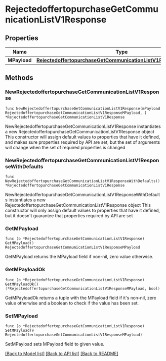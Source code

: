 # RejectedoffertopurchaseGetCommunicationListV1Response

## Properties

Name | Type | Description | Notes
------------ | ------------- | ------------- | -------------
**MPayload** | [**RejectedoffertopurchaseGetCommunicationListV1ResponseMPayload**](RejectedoffertopurchaseGetCommunicationListV1ResponseMPayload.md) |  | 

## Methods

### NewRejectedoffertopurchaseGetCommunicationListV1Response

`func NewRejectedoffertopurchaseGetCommunicationListV1Response(mPayload RejectedoffertopurchaseGetCommunicationListV1ResponseMPayload, ) *RejectedoffertopurchaseGetCommunicationListV1Response`

NewRejectedoffertopurchaseGetCommunicationListV1Response instantiates a new RejectedoffertopurchaseGetCommunicationListV1Response object
This constructor will assign default values to properties that have it defined,
and makes sure properties required by API are set, but the set of arguments
will change when the set of required properties is changed

### NewRejectedoffertopurchaseGetCommunicationListV1ResponseWithDefaults

`func NewRejectedoffertopurchaseGetCommunicationListV1ResponseWithDefaults() *RejectedoffertopurchaseGetCommunicationListV1Response`

NewRejectedoffertopurchaseGetCommunicationListV1ResponseWithDefaults instantiates a new RejectedoffertopurchaseGetCommunicationListV1Response object
This constructor will only assign default values to properties that have it defined,
but it doesn't guarantee that properties required by API are set

### GetMPayload

`func (o *RejectedoffertopurchaseGetCommunicationListV1Response) GetMPayload() RejectedoffertopurchaseGetCommunicationListV1ResponseMPayload`

GetMPayload returns the MPayload field if non-nil, zero value otherwise.

### GetMPayloadOk

`func (o *RejectedoffertopurchaseGetCommunicationListV1Response) GetMPayloadOk() (*RejectedoffertopurchaseGetCommunicationListV1ResponseMPayload, bool)`

GetMPayloadOk returns a tuple with the MPayload field if it's non-nil, zero value otherwise
and a boolean to check if the value has been set.

### SetMPayload

`func (o *RejectedoffertopurchaseGetCommunicationListV1Response) SetMPayload(v RejectedoffertopurchaseGetCommunicationListV1ResponseMPayload)`

SetMPayload sets MPayload field to given value.



[[Back to Model list]](../README.md#documentation-for-models) [[Back to API list]](../README.md#documentation-for-api-endpoints) [[Back to README]](../README.md)


